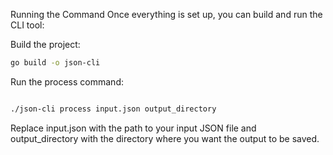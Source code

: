 Running the Command
Once everything is set up, you can build and run the CLI tool:

Build the project:

```sh
go build -o json-cli
```
Run the process command:

```sh

./json-cli process input.json output_directory
```
Replace input.json with the path to your input JSON file and output_directory with the directory where you want the output to be saved.